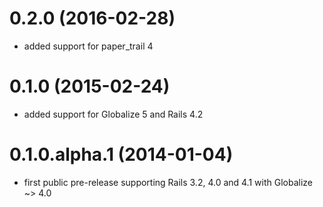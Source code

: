 # 0.2.0 (2016-02-28)

* added support for paper_trail 4

# 0.1.0 (2015-02-24)

* added support for Globalize 5 and Rails 4.2

# 0.1.0.alpha.1 (2014-01-04)

* first public pre-release supporting Rails 3.2, 4.0 and 4.1 with
Globalize ~> 4.0
